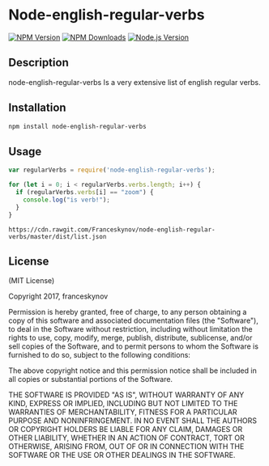 Node-english-regular-verbs
=========================

[![NPM Version][npm-version-image]][npm-url]
[![NPM Downloads][npm-downloads-image]][npm-url]
[![Node.js Version][node-image]][node-url]

## Description

node-english-regular-verbs Is a very extensive list of english regular verbs.

## Installation

```bash
npm install node-english-regular-verbs
```

## Usage

```js
var regularVerbs = require('node-english-regular-verbs');

for (let i = 0; i < regularVerbs.verbs.length; i++) {
  if (regularVerbs.verbs[i] == "zoom") {
    console.log("is verb!");
  }
}
```

```
https://cdn.rawgit.com/Franceskynov/node-english-regular-verbs/master/dist/list.json
```

## License

(MIT License)

Copyright 2017,  franceskynov

Permission is hereby granted, free of charge, to any person obtaining a copy
of this software and associated documentation files (the "Software"), to deal
in the Software without restriction, including without limitation the rights
to use, copy, modify, merge, publish, distribute, sublicense, and/or sell
copies of the Software, and to permit persons to whom the Software is
furnished to do so, subject to the following conditions:

The above copyright notice and this permission notice shall be included in all
copies or substantial portions of the Software.

THE SOFTWARE IS PROVIDED "AS IS", WITHOUT WARRANTY OF ANY KIND, EXPRESS OR
IMPLIED, INCLUDING BUT NOT LIMITED TO THE WARRANTIES OF MERCHANTABILITY,
FITNESS FOR A PARTICULAR PURPOSE AND NONINFRINGEMENT. IN NO EVENT SHALL THE
AUTHORS OR COPYRIGHT HOLDERS BE LIABLE FOR ANY CLAIM, DAMAGES OR OTHER
LIABILITY, WHETHER IN AN ACTION OF CONTRACT, TORT OR OTHERWISE, ARISING FROM,
OUT OF OR IN CONNECTION WITH THE SOFTWARE OR THE USE OR OTHER DEALINGS IN THE
SOFTWARE.

[npm-version-image]: https://img.shields.io/npm/v/node-english-regular-verbs.svg
[npm-downloads-image]: https://img.shields.io/npm/dm/node-english-regular-verbs.svg
[npm-url]: https://npmjs.org/package/node-english-regular-verbs
[node-image]: https://img.shields.io/node/v/node-english-regular-verbs.svg
[node-url]: http://nodejs.org/download/